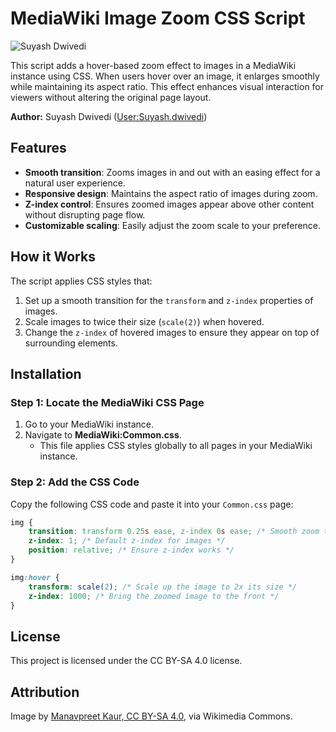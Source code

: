 # MediaWiki Image Zoom CSS Script

![Suyash Dwivedi](https://upload.wikimedia.org/wikipedia/commons/thumb/9/9c/Suyash_Dwivedi_01%28cropped%29.jpg/180px-Suyash_Dwivedi_01%28cropped%29.jpg)

This script adds a hover-based zoom effect to images in a MediaWiki instance using CSS. When users hover over an image, it enlarges smoothly while maintaining its aspect ratio. This effect enhances visual interaction for viewers without altering the original page layout.

**Author:** Suyash Dwivedi ([User:Suyash.dwivedi](https://meta.wikimedia.org/wiki/User:Suyash.dwivedi))

## Features

- **Smooth transition**: Zooms images in and out with an easing effect for a natural user experience.
- **Responsive design**: Maintains the aspect ratio of images during zoom.
- **Z-index control**: Ensures zoomed images appear above other content without disrupting page flow.
- **Customizable scaling**: Easily adjust the zoom scale to your preference.

## How it Works

The script applies CSS styles that:
1. Set up a smooth transition for the `transform` and `z-index` properties of images.
2. Scale images to twice their size (`scale(2)`) when hovered.
3. Change the `z-index` of hovered images to ensure they appear on top of surrounding elements.

## Installation

### Step 1: Locate the MediaWiki CSS Page

1. Go to your MediaWiki instance.
2. Navigate to **MediaWiki:Common.css**.
   - This file applies CSS styles globally to all pages in your MediaWiki instance.

### Step 2: Add the CSS Code

Copy the following CSS code and paste it into your `Common.css` page:

```css
img {
    transition: transform 0.25s ease, z-index 0s ease; /* Smooth zoom transition and instant z-index change */
    z-index: 1; /* Default z-index for images */
    position: relative; /* Ensure z-index works */
}

img:hover {
    transform: scale(2); /* Scale up the image to 2x its size */
    z-index: 1000; /* Bring the zoomed image to the front */
}
```

## License

This project is licensed under the CC BY-SA 4.0 license.

## Attribution

Image by [Manavpreet Kaur, CC BY-SA 4.0](https://creativecommons.org/licenses/by-sa/4.0), via Wikimedia Commons.

